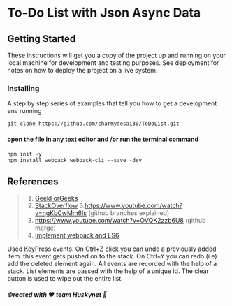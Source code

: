 # To-Do List with Json Async Data

## Getting Started

These instructions will get you a copy of the project up and running on your local machine for development and testing purposes. See deployment for notes on how to deploy the project on a live system.

### Installing

A step by step series of examples that tell you how to get a development env running


```
git clone https://github.com/charmydesai30/ToDoList.git
```

#### open the file in any text editor and /or run the terminal command

```
npm init -y
npm install webpack webpack-cli --save -dev

```


## References
>1. [GeekForGeeks](https://www.w3schools.com/howto/howto_js_todolist.asp)
>2. [StackOverflow](https://stackoverflow.com/questions/39894830/how-to-undo-and-redo-event-in-javascript-with-browser-compatible)
>3.https://www.youtube.com/watch?v=ngKbCwMm6Is (github branches explained)
>4. https://www.youtube.com/watch?v=OVQK2zzb6U8 (github merge)
>5. [Implement webpack and ES6](https://webpack.js.org/guides/installation/#local-installation)


Used KeyPress events. On Ctrl+Z click you can undo a previously added item. this event gets pushed on to the stack.
On Ctrl+Y you can redo (i.e) add the deleted element again. All events are recorded with the help of a stack.
List elements are passed with the help of a unique id.
The clear button is used to wipe out the entire list


##### :copyright:reated with :heart: team **Huskynet** :wolf:

